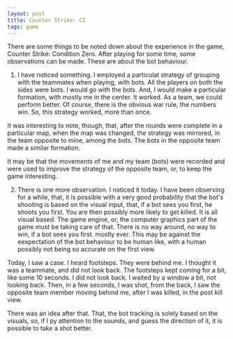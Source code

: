 ```yaml
---
layout: post
title: Counter Strike: CZ
tags: game
---
```


There are some things to be noted down about the experience in the game, Counter Strike: Condition Zero. After playing for some time, some observations can be made. These are about the bot behaviour.

1. I have noticed something. I employed a particulat strategy of grouping with the teammates when playing, with bots. All the players on both the sides were bots. I would go with the bots. And, I would make a particular formation, with mostly me in the center. It worked. As a team, we could perform better. Of course, there is the obvious war rule, the numbers win. So, this strategy worked, more than once.

It was interesting to note, though, that, after the rounds were complete in a particular map, when the map was changed, the strategy was mirrored, in the team opposite to mine, among the bots. The bots in the opposite team made a similar formation.

It may be that the movements of me and my team (bots) were recorded and were used to improve the strategy of the opposite team, or, to keep the game interesting.

2. There is one more observation. I noticed it today. I have been observing for a while, that, it is possible with a very good probability that the bot's shooting is based on the visual input, that, if a bot sees you first, he shoots you first. You are then possibly more likely to get killed. It is all visual based. The game engine, or, the computer graphics part of the game must be taking care of that. There is no way around, no way to win, if a bot sees you first. mostly ever. This may be against the eexpectation of the bot behaviour to be human like, with a human possibly not being so accurate on the first view.

Today, I saw a case. I heard footsteps. They were behind me. I thought it was a teammate, and did not look back. The footsteps kept coming for a bit, like some 10 seconds. I did not look back. I waited by a window a bit, not looking back. Then, in a few seconds, I was shot, from the back, I saw the opposite team member moving behind me, after I was killed, in the post kill view.

There was an idea after that. That, the bot tracking is solely based on the visuals, so, if I py attention to the sounds, and guess the direction of it, it is possible to take a shot better.


